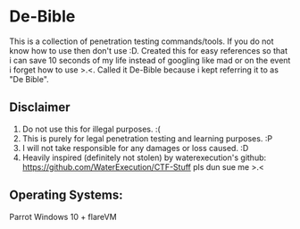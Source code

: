 # De-Bible
This is a collection of penetration testing commands/tools. If you do not know how to use then don't use :D.
Created this for easy references so that i can save 10 seconds of my life instead of googling like mad or on the event i forget how to use >.<.
Called it De-Bible because i kept referring it to as "De Bible".

## Disclaimer
1. Do not use this for illegal purposes. :(
2. This is purely for legal penetration testing and learning purposes. :P 
3. I will not take responsible for any damages or loss caused. :D
4. Heavily inspired (definitely not stolen) by waterexecution's github: https://github.com/WaterExecution/CTF-Stuff pls dun sue me >.<

## Operating Systems:
Parrot
Windows 10 + flareVM
